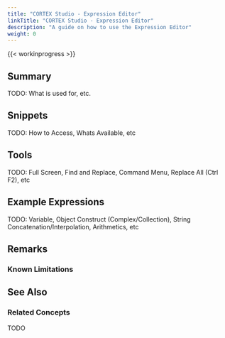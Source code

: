 ```yaml
---
title: "CORTEX Studio - Expression Editor"
linkTitle: "CORTEX Studio - Expression Editor"
description: "A guide on how to use the Expression Editor"
weight: 0
---
```


{{< workinprogress >}}

## Summary

TODO: What is used for, etc.

## Snippets

TODO: How to Access, Whats Available, etc

## Tools

TODO: Full Screen, Find and Replace, Command Menu, Replace All (Ctrl F2), etc

## Example Expressions

TODO: Variable, Object Construct (Complex/Collection), String Concatenation/Interpolation, Arithmetics, etc

## Remarks

### Known Limitations

## See Also

### Related Concepts

TODO
